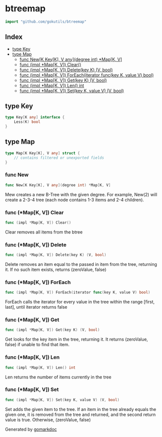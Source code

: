 <!-- Code generated by gomarkdoc. DO NOT EDIT -->

# btreemap

```go
import "github.com/gokutils/btreemap"
```

## Index

- [type Key](<#Key>)
- [type Map](<#Map>)
  - [func New\[K Key\[K\], V any\]\(degree int\) \*Map\[K, V\]](<#New>)
  - [func \(impl \*Map\[K, V\]\) Clear\(\)](<#Map[K, V].Clear>)
  - [func \(impl \*Map\[K, V\]\) Delete\(key K\) \(V, bool\)](<#Map[K, V].Delete>)
  - [func \(impl \*Map\[K, V\]\) ForEach\(iterator func\(key K, value V\) bool\)](<#Map[K, V].ForEach>)
  - [func \(impl \*Map\[K, V\]\) Get\(key K\) \(V, bool\)](<#Map[K, V].Get>)
  - [func \(impl \*Map\[K, V\]\) Len\(\) int](<#Map[K, V].Len>)
  - [func \(impl \*Map\[K, V\]\) Set\(key K, value V\) \(V, bool\)](<#Map[K, V].Set>)


<a name="Key"></a>
## type Key



```go
type Key[K any] interface {
    Less(K) bool
}
```

<a name="Map"></a>
## type Map



```go
type Map[K Key[K], V any] struct {
    // contains filtered or unexported fields
}
```

<a name="New"></a>
### func New

```go
func New[K Key[K], V any](degree int) *Map[K, V]
```

Mew creates a new B\-Tree with the given degree. For example, New\(2\) will create a 2\-3\-4 tree \(each node contains 1\-3 items and 2\-4 children\).

<a name="Map[K, V].Clear"></a>
### func \(\*Map\[K, V\]\) Clear

```go
func (impl *Map[K, V]) Clear()
```

Clear removes all items from the btree

<a name="Map[K, V].Delete"></a>
### func \(\*Map\[K, V\]\) Delete

```go
func (impl *Map[K, V]) Delete(key K) (V, bool)
```

Delete removes an item equal to the passed in item from the tree, returning it. If no such item exists, returns \(zeroValue, false\)

<a name="Map[K, V].ForEach"></a>
### func \(\*Map\[K, V\]\) ForEach

```go
func (impl *Map[K, V]) ForEach(iterator func(key K, value V) bool)
```

ForEach calls the iterator for every value in the tree within the range \[first, last\], until iterator returns false

<a name="Map[K, V].Get"></a>
### func \(\*Map\[K, V\]\) Get

```go
func (impl *Map[K, V]) Get(key K) (V, bool)
```

Get looks for the key item in the tree, returning it. It returns \(zeroValue, false\) if unable to find that item.

<a name="Map[K, V].Len"></a>
### func \(\*Map\[K, V\]\) Len

```go
func (impl *Map[K, V]) Len() int
```

Len returns the number of items currently in the tree

<a name="Map[K, V].Set"></a>
### func \(\*Map\[K, V\]\) Set

```go
func (impl *Map[K, V]) Set(key K, value V) (V, bool)
```

Set adds the given item to the tree. If an item in the tree already equals the given one, it is removed from the tree and returned, and the second return value is true. Otherwise, \(zeroValue, false\)

Generated by [gomarkdoc](<https://github.com/princjef/gomarkdoc>)
